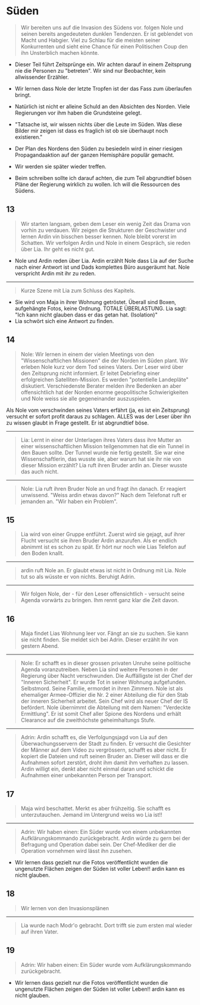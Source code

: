 # Süden
> Wir bereiten uns auf die Invasion des Südens vor. folgen Nole und seinen bereits angedeuteten dunklen Tendenzen. Er ist geblendet von Macht und Habgier. Viel zu Schlau für die meisten seiner Konkurrenten und sieht eine Chance für einen Politischen Coup  den ihn Unsterblich machen könnte.
* Dieser Teil führt Zeitsprünge ein. Wir achten darauf in einem Zeitsprung nie die Personen zu "betreten". Wir sind nur Beobachter, kein allwissender Erzähler.

* Wir lernen dass Nole der letzte Tropfen ist der das Fass zum überlaufen bringt.
* Natürlich ist nicht er alleine Schuld an den Absichten des Norden. Viele Regierungen vor ihm haben die Grundsteine gelegt.
* "Tatsache ist, wir wissen nichts über die Leute im Süden. Was diese Bilder mir zeigen ist dass es fraglich ist ob sie überhaupt noch existieren."
* Der Plan des Nordens den Süden zu besiedeln wird in einer riesigen Propagandaaktion auf der ganzen Hemisphäre populär gemacht.
* Wir werden sie später wieder treffen.
* Beim schreiben sollte ich darauf achten, die zum Teil abgrundtief bösen Pläne der Regierung wirklich zu wollen. Ich will die Ressourcen des Südens.


## 13
> Wir starten langsam, geben dem Leser ein wenig Zeit das Drama von vorhin zu verdauen.
Wir zeigen die Strukturen der Geschwister und lernen Ardin vin bisschen besser kennen. Nole bleibt vorerst im Schatten.
Wir verfolgen Ardin und Nole in einem Gespräch, sie reden über Lia. Ihr geht es nicht gut.
* Nole und Ardin reden über Lia. Ardin erzählt Nole dass Lia auf der Suche nach einer Antwort ist und Dads komplettes Büro ausgeräumt hat. Nole verspricht Ardin mit ihr zu reden.

---

> Kurze Szene mit Lia zum Schluss des Kapitels.
* Sie wird von Maja in ihrer Wohnung getröstet. Überall sind Boxen, aufgehängte Fotos, keine Ordnung. TOTALE ÜBERLASTUNG. Lia sagt: "Ich kann nicht glauben dass er das getan hat. (Isolation)"
* Lia schwört sich eine Antwort zu finden.

## 14
> Nole: Wir lernen in einem der vielen Meetings von den "Wissenschaftlichen Missionen" die der Norden im Süden plant.
Wir erleben Nole kurz vor dem Tod seines Vaters. Der Leser wird über den Zeitsprung nicht informiert. Er leitet Debriefing einer erfolgreichen Satelliten-Mission. Es werden "potentielle Landepläte" diskutiert. Verschiedenste Berater melden ihre Bedenken an aber offensichtlich hat der Norden enorme geopolitische Schwierigkeiten und Nole weiss sie alle gegeneinander auszuspielen.

Als Nole vom verschwinden seines Vaters erfährt (ja, es ist ein Zeitsprung) versucht er sofort profit daraus zu schlagen. ALLES was der Leser über ihn zu wissen glaubt in Frage gestellt. Er ist abgrundtief böse.

---

> Lia: Lernt in einer der Unterlagen ihres Vaters dass ihre Mutter an einer wissenschaftlichen Mission teilgenommen hat die ein Tunnel in den Bauen sollte. Der Tunnel wurde nie fertig gestellt. Sie war eine Wissenschaftlerin, das wusste sie, aber warum hat sie ihr nie von dieser Mission erzählt? Lia ruft ihren Bruder ardin an. Dieser wusste das auch nicht. 

---

> Nole: Lia ruft ihren Bruder Nole an und fragt ihn danach. Er reagiert unwissend. "Weiss ardin etwas davon?" Nach dem Telefonat ruft er jemanden an. "Wir haben ein Problem".

## 15

> Lia wird von einer Gruppe entführt. Zuerst wird sie gejagt, auf ihrer Flucht versucht sie ihren Bruder Ardin anzurufen. Als er endlich abnimmt ist es schon zu spät. Er hört nur noch wie Lias Telefon auf den Boden knallt.

---

> ardin ruft Nole an. Er glaubt etwas ist nicht in Ordnung mit Lia. Nole tut so als wüsste er von nichts. Beruhigt Adrin.

---

> Wir folgen Nole, der - für den Leser offensichtlich - versucht seine Agenda vorwärts zu bringen. Ihm rennt ganz klar die Zeit davon.  

## 16 
> Maja findet Lias Wohnung leer vor. Fängt an sie zu suchen. Sie kann sie nicht finden. Sie meldet sich bei Adrin. Dieser erzählt ihr von gestern Abend.

---

>Nole: Er schafft es in dieser grossen privaten Unruhe seine politische Agenda voranzutreiben. Neben Lia sind weitere Personen in der Regierung über Nacht verschwunden. Die Auffälligste ist der Chef der "Inneren Sicherheit". Er wurde Tot in seiner Wohnung aufgefunden. Selbstmord. Seine Familie, ermordet in ihren Zimmern. Nole ist als ehemaliger Armee-Offizier die Nr. 2 einer Abteilung die für den Stab der inneren Sicherheit arbeitet. Sein Chef wird als neuer Chef der IS befördert. Nole übernimmt die Abteilung mit dem Namen: "Verdeckte Ermittlung". Er ist somit Chef aller Spione des Nordens und erhält Clearance auf die zweithöchste geheimhaltungs Stufe.

---

> Adrin: Ardin schafft es, die Verfolgungsjagd von Lia auf den Überwachungsservern der Stadt zu finden. Er versucht die Gesichter der Männer auf dem Video zu vergrössern, schafft es aber nicht. Er kopiert die Dateien und ruft seinen Bruder an. Dieser will dass er die Aufnahmen sofort zerstört, droht ihm damit ihm verhaften zu lassen. Ardin willigt ein, denkt aber nicht einmal daran und schickt die Aufnahmen einer unbekannten Person per Transport.

## 17

> Maja wird beschattet. Merkt es aber frühzeitig. Sie schafft es unterzutauchen. Jemand im Untergrund weiss wo Lia ist!!

---

> Adrin: Wir haben einen: Ein Süder wurde von einem unbekannten Aufklärungskommando zurückgebracht. Ardin würde zu gern bei der Befragung und Operation dabei sein. Der Chef-Mediker der die Operation vornehmen wird lässt ihn zusehen.  
* Wir lernen dass gezielt nur die Fotos veröffentlicht wurden die ungenutzte Flächen zeigen der Süden ist voller Leben!! ardin kann es nicht glauben.

## 18
> Wir lernen von den Invasionsplänen

---

>  Lia wurde nach Modr'o gebracht. Dort trifft sie zum ersten mal wieder auf ihren Vater.


## 19
> Adrin: Wir haben einen: Ein Süder wurde vom Aufklärungskommando zurückgebracht.
* Wir lernen dass gezielt nur die Fotos veröffentlicht wurden die ungenutzte Flächen zeigen der Süden ist voller Leben!! ardin kann es nicht glauben.
